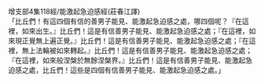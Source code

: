 增支部4集118經/能激起急迫感經(莊春江譯)  
「比丘們！有這四個有信的善男子能見、能激起急迫感之處，哪四個呢？『在這裡，如來出生。』比丘們！這是有信善男子能見、能激起急迫感之處；『在這裡，如來現正覺無上遍正覺。』比丘們！這是有信善男子能見、能激起急迫感之處；『在這裡，無上法輪被如來轉起。』比丘們！這是有信善男子能見、能激起急迫感之處；『在這裡，如來般涅槃於無餘涅槃界。』比丘們！這是有信善男子能見、能激起急迫感之處，比丘們！這些是四個有信善男子能見、能激起急迫感之處。」  
  
  
